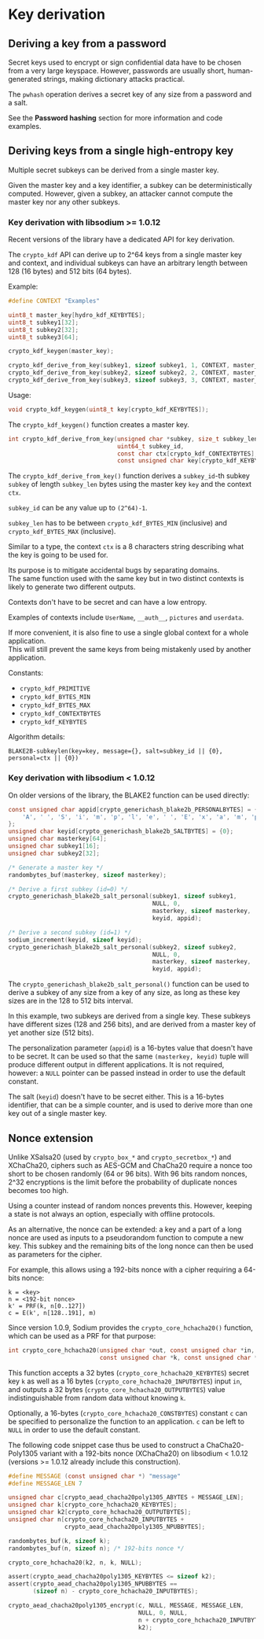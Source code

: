 # Key derivation

## Deriving a key from a password

Secret keys used to encrypt or sign confidential data have to be chosen from a very large keyspace. However, passwords are usually short, human-generated strings, making dictionary attacks practical.

The `pwhash` operation derives a secret key of any size from a password and a salt.

See the **Password hashing** section for more information and code examples.

## Deriving keys from a single high-entropy key

Multiple secret subkeys can be derived from a single master key.

Given the master key and a key identifier, a subkey can be deterministically computed. However, given a subkey, an attacker cannot compute the master key nor any other subkeys.

### Key derivation with libsodium &gt;= 1.0.12

Recent versions of the library have a dedicated API for key derivation.

The `crypto_kdf` API can derive up to 2^64 keys from a single master key and context, and individual subkeys can have an arbitrary length between 128 \(16 bytes\) and 512 bits \(64 bytes\).

Example:

```c
#define CONTEXT "Examples"

uint8_t master_key[hydro_kdf_KEYBYTES];
uint8_t subkey1[32];
uint8_t subkey2[32];
uint8_t subkey3[64];

crypto_kdf_keygen(master_key);

crypto_kdf_derive_from_key(subkey1, sizeof subkey1, 1, CONTEXT, master_key);
crypto_kdf_derive_from_key(subkey2, sizeof subkey2, 2, CONTEXT, master_key);
crypto_kdf_derive_from_key(subkey3, sizeof subkey3, 3, CONTEXT, master_key);
```

Usage:

```c
void crypto_kdf_keygen(uint8_t key[crypto_kdf_KEYBYTES]);
```

The `crypto_kdf_keygen()` function creates a master key.

```c
int crypto_kdf_derive_from_key(unsigned char *subkey, size_t subkey_len,
                               uint64_t subkey_id,
                               const char ctx[crypto_kdf_CONTEXTBYTES],
                               const unsigned char key[crypto_kdf_KEYBYTES]);
```

The `crypto_kdf_derive_from_key()` function derives a `subkey_id`-th subkey `subkey` of length `subkey_len` bytes using the master key `key` and the context `ctx`.

`subkey_id` can be any value up to `(2^64)-1`.

`subkey_len` has to be between `crypto_kdf_BYTES_MIN` \(inclusive\) and `crypto_kdf_BYTES_MAX` \(inclusive\).

Similar to a type, the context `ctx` is a 8 characters string describing what the key is going to be used for.

Its purpose is to mitigate accidental bugs by separating domains.  
The same function used with the same key but in two distinct contexts is likely to generate two different outputs.

Contexts don't have to be secret and can have a low entropy.

Examples of contexts include `UserName`, `__auth__`, `pictures` and `userdata`.

If more convenient, it is also fine to use a single global context for a whole application.  
This will still prevent the same keys from being mistakenly used by another application.

Constants:

* `crypto_kdf_PRIMITIVE`
* `crypto_kdf_BYTES_MIN`
* `crypto_kdf_BYTES_MAX`
* `crypto_kdf_CONTEXTBYTES`
* `crypto_kdf_KEYBYTES`

Algorithm details:

`BLAKE2B-subkeylen(key=key, message={}, salt=subkey_id || {0}, personal=ctx || {0})`

### Key derivation with libsodium &lt; 1.0.12

On older versions of the library, the BLAKE2 function can be used directly:

```c
const unsigned char appid[crypto_generichash_blake2b_PERSONALBYTES] = {
    'A', ' ', 'S', 'i', 'm', 'p', 'l', 'e', ' ', 'E', 'x', 'a', 'm', 'p', 'l', 'e'
};
unsigned char keyid[crypto_generichash_blake2b_SALTBYTES] = {0};
unsigned char masterkey[64];
unsigned char subkey1[16];
unsigned char subkey2[32];

/* Generate a master key */
randombytes_buf(masterkey, sizeof masterkey);

/* Derive a first subkey (id=0) */
crypto_generichash_blake2b_salt_personal(subkey1, sizeof subkey1,
                                         NULL, 0,
                                         masterkey, sizeof masterkey,
                                         keyid, appid);

/* Derive a second subkey (id=1) */
sodium_increment(keyid, sizeof keyid);
crypto_generichash_blake2b_salt_personal(subkey2, sizeof subkey2,
                                         NULL, 0,
                                         masterkey, sizeof masterkey,
                                         keyid, appid);
```

The `crypto_generichash_blake2b_salt_personal()` function can be used to derive a subkey of any size from a key of any size, as long as these key sizes are in the 128 to 512 bits interval.

In this example, two subkeys are derived from a single key. These subkeys have different sizes \(128 and 256 bits\), and are derived from a master key of yet another size \(512 bits\).

The personalization parameter \(`appid`\) is a 16-bytes value that doesn't have to be secret. It can be used so that the same `(masterkey, keyid)` tuple will produce different output in different applications. It is not required, however: a `NULL` pointer can be passed instead in order to use the default constant.

The salt \(`keyid`\) doesn't have to be secret either. This is a 16-bytes identifier, that can be a simple counter, and is used to derive more than one key out of a single master key.

## Nonce extension

Unlike XSalsa20 \(used by `crypto_box_*` and `crypto_secretbox_*`\) and XChaCha20, ciphers such as AES-GCM and ChaCha20 require a nonce too short to be chosen randomly \(64 or 96 bits\). With 96 bits random nonces, 2^32 encryptions is the limit before the probability of duplicate nonces becomes too high.

Using a counter instead of random nonces prevents this. However, keeping a state is not always an option, especially with offline protocols.

As an alternative, the nonce can be extended: a key and a part of a long nonce are used as inputs to a pseudorandom function to compute a new key. This subkey and the remaining bits of the long nonce can then be used as parameters for the cipher.

For example, this allows using a 192-bits nonce with a cipher requiring a 64-bits nonce:

```
k = <key>
n = <192-bit nonce>
k' = PRF(k, n[0..127])
c = E(k', n[128..191], m)
```

Since version 1.0.9, Sodium provides the `crypto_core_hchacha20()` function, which can be used as a PRF for that purpose:

```c
int crypto_core_hchacha20(unsigned char *out, const unsigned char *in,
                          const unsigned char *k, const unsigned char *c);
```

This function accepts a 32 bytes \(`crypto_core_hchacha20_KEYBYTES`\) secret key `k` as well as a 16 bytes \(`crypto_core_hchacha20_INPUTBYTES`\) input `in`, and outputs a 32 bytes \(`crypto_core_hchacha20_OUTPUTBYTES`\) value indistinguishable from random data without knowing `k`.

Optionally, a 16-bytes \(`crypto_core_hchacha20_CONSTBYTES`\) constant `c` can be specified to personalize the function to an application. `c` can be left to `NULL` in order to use the default constant.

The following code snippet case thus be used to construct a ChaCha20-Poly1305 variant with a 192-bits nonce \(XChaCha20\) on libsodium &lt; 1.0.12 \(versions &gt;= 1.0.12 already include this construction\).

```c
#define MESSAGE (const unsigned char *) "message"
#define MESSAGE_LEN 7

unsigned char c[crypto_aead_chacha20poly1305_ABYTES + MESSAGE_LEN];
unsigned char k[crypto_core_hchacha20_KEYBYTES];
unsigned char k2[crypto_core_hchacha20_OUTPUTBYTES];
unsigned char n[crypto_core_hchacha20_INPUTBYTES +
                crypto_aead_chacha20poly1305_NPUBBYTES];

randombytes_buf(k, sizeof k);
randombytes_buf(n, sizeof n); /* 192-bits nonce */

crypto_core_hchacha20(k2, n, k, NULL);

assert(crypto_aead_chacha20poly1305_KEYBYTES <= sizeof k2);
assert(crypto_aead_chacha20poly1305_NPUBBYTES ==
       (sizeof n) - crypto_core_hchacha20_INPUTBYTES);

crypto_aead_chacha20poly1305_encrypt(c, NULL, MESSAGE, MESSAGE_LEN,
                                     NULL, 0, NULL,
                                     n + crypto_core_hchacha20_INPUTBYTES,
                                     k2);
```



